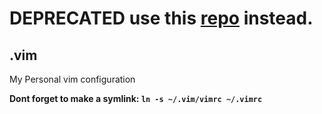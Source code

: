 # DEPRECATED use this [repo](https://github.com/velrest/.dotfiles) instead.

## .vim
My Personal vim configuration

__Dont forget to make a symlink: `ln -s ~/.vim/vimrc ~/.vimrc`__
